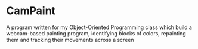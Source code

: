 # CamPaint

A program written for my Object-Oriented Programming class which build a webcam-based painting program, identifying blocks of colors, repainting them and tracking their movements across a screen

